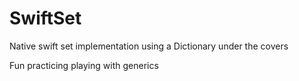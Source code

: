SwiftSet
========

Native swift set implementation using a Dictionary under the covers

Fun practicing playing with generics